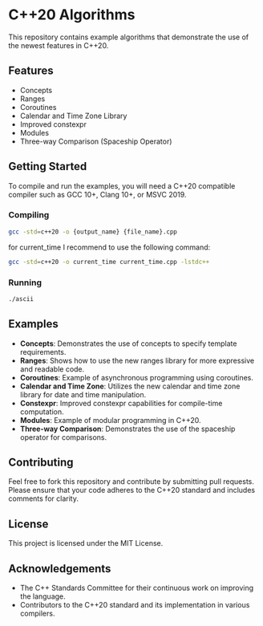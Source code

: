 # C++20 Algorithms

This repository contains example algorithms that demonstrate the use of the newest features in C++20.

## Features

- Concepts
- Ranges
- Coroutines
- Calendar and Time Zone Library
- Improved constexpr
- Modules
- Three-way Comparison (Spaceship Operator)

## Getting Started

To compile and run the examples, you will need a C++20 compatible compiler such as GCC 10+, Clang 10+, or MSVC 2019.

### Compiling

```sh
gcc -std=c++20 -o {output_name} {file_name}.cpp
```

for current_time I recommend to use the following command:

```sh
gcc -std=c++20 -o current_time current_time.cpp -lstdc++
```

### Running

```sh
./ascii
```

## Examples

- **Concepts**: Demonstrates the use of concepts to specify template requirements.
- **Ranges**: Shows how to use the new ranges library for more expressive and readable code.
- **Coroutines**: Example of asynchronous programming using coroutines.
- **Calendar and Time Zone**: Utilizes the new calendar and time zone library for date and time manipulation.
- **Constexpr**: Improved constexpr capabilities for compile-time computation.
- **Modules**: Example of modular programming in C++20.
- **Three-way Comparison**: Demonstrates the use of the spaceship operator for comparisons.

## Contributing

Feel free to fork this repository and contribute by submitting pull requests. Please ensure that your code adheres to the C++20 standard and includes comments for clarity.

## License

This project is licensed under the MIT License.

## Acknowledgements

- The C++ Standards Committee for their continuous work on improving the language.
- Contributors to the C++20 standard and its implementation in various compilers.
